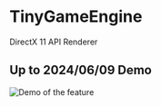 # TinyGameEngine
DirectX 11 API Renderer

## Up to 2024/06/09 Demo
![Demo of the feature](gif_demo/20240609d0.gif)
